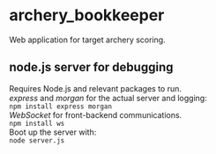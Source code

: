 # archery_bookkeeper
Web application for target archery scoring.

## node.js server for debugging
Requires Node.js and relevant packages to run.  
*express* and *morgan* for the actual server and logging:  
`npm install express morgan`  
*WebSocket* for front-backend communications.  
`npm install ws`  
Boot up the server with:    
`node server.js`  